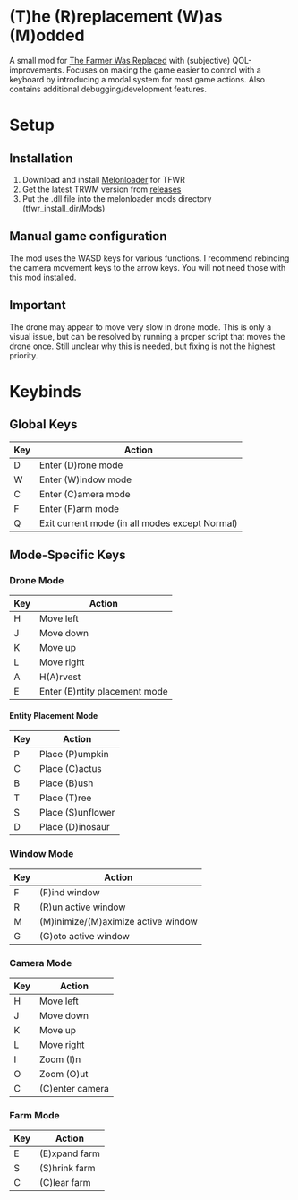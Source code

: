 ﻿# (T)he (R)replacement (W)as (M)odded

A small mod for [The Farmer Was Replaced](https://store.steampowered.com/app/2060160/The_Farmer_Was_Replaced/)
with (subjective) QOL-improvements. Focuses on making the game easier to control with a keyboard by introducing a modal
system for most game actions. Also contains additional debugging/development features.

# Setup

## Installation
1. Download and install [Melonloader](https://melonwiki.xyz/#/README?id=automated-installation) for TFWR
2. Get the latest TRWM version from [releases](https://github.com/touchsoft-agroth/trwm/releases)
3. Put the .dll file into the melonloader mods directory (tfwr_install_dir/Mods)

## Manual game configuration
The mod uses the WASD keys for various functions. I recommend rebinding the camera movement keys
to the arrow keys. You will not need those with this mod installed.

## Important
The drone may appear to move very slow in drone mode. This is only a visual issue,
but can be resolved by running a proper script that moves the drone once. Still
unclear why this is needed, but fixing is not the highest priority.

# Keybinds

## Global Keys

| Key | Action |
|-----|--------|
| D | Enter (D)rone mode |
| W | Enter (W)indow mode |
| C | Enter (C)amera mode |
| F | Enter (F)arm mode |
| Q | Exit current mode (in all modes except Normal) |

## Mode-Specific Keys

### Drone Mode

| Key | Action |
|-----|--------|
| H | Move left |
| J | Move down |
| K | Move up |
| L | Move right |
| A | H(A)rvest |
| E | Enter (E)ntity placement mode |

#### Entity Placement Mode

| Key | Action |
|-----|--------|
| P | Place (P)umpkin |
| C | Place (C)actus |
| B | Place (B)ush |
| T | Place (T)ree |
| S | Place (S)unflower |
| D | Place (D)inosaur |

### Window Mode

| Key | Action |
|-----|--------|
| F | (F)ind window |
| R | (R)un active window |
| M | (M)inimize/(M)aximize active window |
| G | (G)oto active window |

### Camera Mode

| Key | Action |
|-----|--------|
| H | Move left |
| J | Move down |
| K | Move up |
| L | Move right |
| I | Zoom (I)n |
| O | Zoom (O)ut |
| C | (C)enter camera |

### Farm Mode

| Key | Action |
|-----|--------|
| E | (E)xpand farm |
| S | (S)hrink farm |
| C | (C)lear farm |